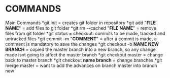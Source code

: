 # COMMANDS
Main Commands
*git init = creates git folder in repository
*git add "**FILE NAME**" = add files to git folder
*git rm --cached "**FILE NAME**" = remove files from git folder
*git status = checkout: commits to be made, tracked and untracked files
*git commit -m "**COMMENT**" = after a commit is made, a comment is mandatory to save the changes
*git checkout -b **NAME NEW BRANCH** = copied the master branch into a new branch, so any change made isnt going to affect the master branch
*git checkout master = change back to master branch
*git checkout **name branch** = change branches
*git merge master = want to add the advances on branch master into branch new